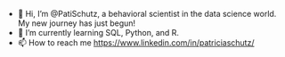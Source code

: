 - 👋 Hi, I’m @PatiSchutz, a behavioral scientist in the data science world. My new journey has just begun!
- 🌱 I’m currently learning SQL, Python, and R.
- 📫 How to reach me https://www.linkedin.com/in/patriciaschutz/

<!---
PatiSchutz/PatiSchutz is a ✨ special ✨ repository because its `README.md` (this file) appears on your GitHub profile.
--->
